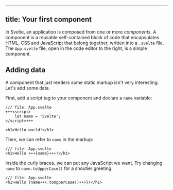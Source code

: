 
---
title: Your first component
---

In Svelte, an application is composed from one or more _components_. A component is a reusable self-contained block of code that encapsulates HTML, CSS and JavaScript that belong together, written into a `.svelte` file. The `App.svelte` file, open in the code editor to the right, is a simple component.

## Adding data

A component that just renders some static markup isn't very interesting. Let's add some data.

First, add a script tag to your component and declare a `name` variable:

```svelte
/// file: App.svelte
+++<script>
	let name = 'Svelte';
</script>+++

<h1>Hello world!</h1>
```

Then, we can refer to `name` in the markup:

```svelte
/// file: App.svelte
<h1>Hello +++{name}+++!</h1>
```

Inside the curly braces, we can put any JavaScript we want. Try changing `name` to `name.toUpperCase()` for a shoutier greeting.

```svelte
/// file: App.svelte
<h1>Hello {name+++.toUpperCase()+++}!</h1>
```
